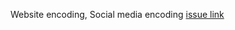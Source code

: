 Website encoding, Social media encoding [issue link](https://github.com/zuri-training/Qr_gen-Team_54-Repo/issues/19)
